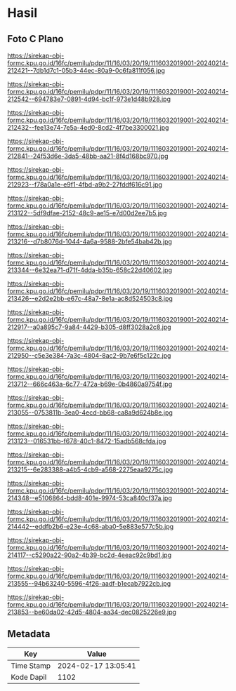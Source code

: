 # Hasil

## Foto C Plano

https://sirekap-obj-formc.kpu.go.id/16fc/pemilu/pdpr/11/16/03/20/19/1116032019001-20240214-212421--7db1d7c1-05b3-44ec-80a9-0c6fa811f056.jpg

https://sirekap-obj-formc.kpu.go.id/16fc/pemilu/pdpr/11/16/03/20/19/1116032019001-20240214-212542--694783e7-0891-4d94-bc1f-973e1d48b928.jpg

https://sirekap-obj-formc.kpu.go.id/16fc/pemilu/pdpr/11/16/03/20/19/1116032019001-20240214-212432--fee13e74-7e5a-4ed0-8cd2-4f7be3300021.jpg

https://sirekap-obj-formc.kpu.go.id/16fc/pemilu/pdpr/11/16/03/20/19/1116032019001-20240214-212841--24f53d6e-3da5-48bb-aa21-8f4d168bc970.jpg

https://sirekap-obj-formc.kpu.go.id/16fc/pemilu/pdpr/11/16/03/20/19/1116032019001-20240214-212923--f78a0a1e-e9f1-4fbd-a9b2-27fddf616c91.jpg

https://sirekap-obj-formc.kpu.go.id/16fc/pemilu/pdpr/11/16/03/20/19/1116032019001-20240214-213122--5df9dfae-2152-48c9-ae15-e7d00d2ee7b5.jpg

https://sirekap-obj-formc.kpu.go.id/16fc/pemilu/pdpr/11/16/03/20/19/1116032019001-20240214-213216--d7b8076d-1044-4a6a-9588-2bfe54bab42b.jpg

https://sirekap-obj-formc.kpu.go.id/16fc/pemilu/pdpr/11/16/03/20/19/1116032019001-20240214-213344--6e32ea71-d71f-4dda-b35b-658c22d40602.jpg

https://sirekap-obj-formc.kpu.go.id/16fc/pemilu/pdpr/11/16/03/20/19/1116032019001-20240214-213426--e2d2e2bb-e67c-48a7-8e1a-ac8d524503c8.jpg

https://sirekap-obj-formc.kpu.go.id/16fc/pemilu/pdpr/11/16/03/20/19/1116032019001-20240214-212917--a0a895c7-9a84-4429-b305-d8ff3028a2c8.jpg

https://sirekap-obj-formc.kpu.go.id/16fc/pemilu/pdpr/11/16/03/20/19/1116032019001-20240214-212950--c5e3e384-7a3c-4804-8ac2-9b7e6f5c122c.jpg

https://sirekap-obj-formc.kpu.go.id/16fc/pemilu/pdpr/11/16/03/20/19/1116032019001-20240214-213712--666c463a-6c77-472a-b69e-0b4860a9754f.jpg

https://sirekap-obj-formc.kpu.go.id/16fc/pemilu/pdpr/11/16/03/20/19/1116032019001-20240214-213055--0753811b-3ea0-4ecd-bb68-ca8a9d624b8e.jpg

https://sirekap-obj-formc.kpu.go.id/16fc/pemilu/pdpr/11/16/03/20/19/1116032019001-20240214-213123--016531bb-f678-40c1-8472-15adb568cfda.jpg

https://sirekap-obj-formc.kpu.go.id/16fc/pemilu/pdpr/11/16/03/20/19/1116032019001-20240214-213215--6e283388-a4b5-4cb9-a568-2275eaa9275c.jpg

https://sirekap-obj-formc.kpu.go.id/16fc/pemilu/pdpr/11/16/03/20/19/1116032019001-20240214-214348--e5106864-bdd8-401e-9974-53ca840cf37a.jpg

https://sirekap-obj-formc.kpu.go.id/16fc/pemilu/pdpr/11/16/03/20/19/1116032019001-20240214-214442--eddfb2b6-e23e-4c68-aba0-5e883e577c5b.jpg

https://sirekap-obj-formc.kpu.go.id/16fc/pemilu/pdpr/11/16/03/20/19/1116032019001-20240214-214117--c5290a22-90a2-4b39-bc2d-4eeac92c9bd1.jpg

https://sirekap-obj-formc.kpu.go.id/16fc/pemilu/pdpr/11/16/03/20/19/1116032019001-20240214-213555--94b63240-5596-4f26-aadf-b1ecab7922cb.jpg

https://sirekap-obj-formc.kpu.go.id/16fc/pemilu/pdpr/11/16/03/20/19/1116032019001-20240214-213853--be60da02-42d5-4804-aa34-dec0825226e9.jpg


## Metadata

| Key        | Value               |
| ---------- | ------------------- |
| Time Stamp | 2024-02-17 13:05:41 |
| Kode Dapil | 1102                |




